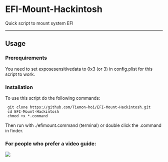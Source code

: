 # EFI-Mount-Hackintosh
Quick script to mount system EFI 

***

## Usage

### Prerequirements
You need to set exposesensitivedata to 0x3 (or 3) in config.plist for this script to work.

### Installation
To use this script do the following commands:
    
     
     git clone https://github.com/Tiemon-hoi/EFI-Mount-Hackintosh.git
     cd EFI-Mount-Hackintosh
     chmod +x *.command
Then run with ./efimount.command (terminal) or double click the .command in finder.
     
### For people who prefer a video guide:
![](instructionsgif/instructions.gif)

